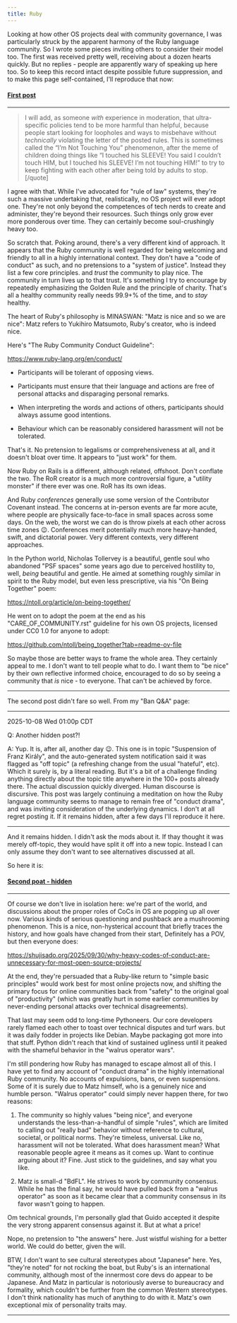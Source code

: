 ```yaml
---
title: Ruby
---
```


Looking  at how other OS projects deal with community governance, I
was particularly struck by the apparent harmony of the Ruby language
community. So I wrote some pieces inviting others to consider their
model too. The first was received pretty well, receiving about a
dozen hearts quickly. But no replies - people are apparently
wary of speaking up here too. So to keep this record intact
despite possible future  suppression, and to make this page self-contained,
I'll reproduce that now:

#### [First post](https://discuss.python.org/t/suspension-of-franz-kiraly/103776/104)

---

> I will add, as someone *with* experience in moderation, that ultra-specific policies tend to be more harmful than helpful, because people start looking for loopholes and ways to misbehave without *technically* violating the letter of the posted rules. This is sometimes called the “I’m Not Touching You” phenomenon, after the meme of children doing things like “I touched his SLEEVE! You said I couldn’t touch HIM, but I touched his SLEEVE! I’m not touching HIM!” to try to keep fighting with each other after being told by adults to stop.
[/quote]

I agree with that. While I've advocated for "rule of law" systems, they're such a massive undertaking that, realistically, no OS project will ever adopt one. They're not only beyond the competences of tech nerds to create and administer, they're beyond their resources. Such things only grow ever more ponderous over time. They can certainly become soul-crushingly heavy too.

So scratch that. Poking around, there's a very different kind of approach. It appears that the Ruby community is well regarded for being welcoming and friendly to all in a highly international context. They don't have a "code of conduct" as such, and no pretensions to a "system of justice". Instead they list a few core principles. and _trust_ the community to play nice. The community in turn lives up to that trust. It's something I try to encourage by repeatedly emphasizing the Golden Rule and the principle of charity. That's all a healthy community really needs 99.9+% of the time, and to _stay_ healthy.

The heart of Ruby's philosophy is MINASWAN: "Matz is nice and so we are nice": Matz refers to  Yukihiro Matsumoto, Ruby's creator, who is indeed nice.

Here's "The Ruby Community Conduct Guideline":

https://www.ruby-lang.org/en/conduct/

- Participants will be tolerant of opposing views.

- Participants must ensure that their language and actions are free of personal attacks and disparaging personal remarks.

- When interpreting the words and actions of others, participants should always assume good intentions.

- Behaviour which can be reasonably considered harassment will not be tolerated.

That's it. No pretension to legalisms or comprehensiveness at all, and it doesn't bloat over time. It appears to "just work" for them.

Now Ruby on Rails is a different, although related, offshoot. Don't conflate the two. The RoR creator is a much more controversial figure, a "utility monster" if there ever was one. RoR has its own ideas.

And Ruby _conferences_ generally use some version of the Contributor Covenant instead. The concerns at in-person events are far more acute, where people are physically face-to-face in small spaces across some days. On the web, the worst we can do is throw pixels at each other across time zones :wink:. Conferences merit potentially much more heavy-handed, swift, and dictatorial power. Very different contexts, very different approaches.

In the Python world, Nicholas Tollervey is a beautiful, gentle soul who abandoned "PSF spaces" some years ago due to perceived hostility to, well, _being_ beautiful and gentle. He aimed at something roughly similar in spirit to the Ruby model, but even less prescriptive, via his "On Being Together" poem:

https://ntoll.org/article/on-being-together/

He went on to adopt the poem at the end as his "CARE_OF_COMMUNITY.rst" guideline for his own OS projects, licensed under CC0 1.0 for anyone to adopt:

https://github.com/ntoll/being_together?tab=readme-ov-file

So maybe those are better ways to frame the whole area. They certainly appeal to me. I don't want to tell people what to do. I want them to "be nice" by their own reflective informed choice, encouraged to do so by seeing a community that _is_ nice - to everyone. That can't be achieved by force.

---

The second post didn't fare so well. From my "Ban Q&A" page:

---

2025-10-08 Wed 01:00p CDT

Q: Another hidden post?!

A: Yup. It is, after all, another day 😉. This one is in topic "Suspension of Franz Király", and the auto-generated system notification said it was flagged as "off topic" (a refreshing change from the usual "hateful", etc). Which it surely is, by a literal reading. But it's a bit of a challenge finding anything directly about the topic title anywhere in the 100+ posts already there. The actual discussion quickly diverged. Human discourse is discursive. This post was largely continuing a meditation on how the Ruby language community seems to manage to remain free of "conduct drama", and was inviting consideration of the underlying dynamics. I don't at all regret posting it. If it remains hidden, after a few days I'll reproduce it here.

---

And it remains hidden. I didn't ask the mods about it. If thay thought it was merely off-topic, they would have split it off into a new topic. Instead I can only assume they don't want to see alternatives discussed at all.

So here it is:

#### [Second poat - hidden](https://discuss.python.org/t/suspension-of-franz-kiraly/103776/105)

---

Of course we don't live in isolation here: we're part of the world, and discussions about the proper roles of CoCs in OS are popping up all over now. Various kinds of serious questioning and pushback are a mushrooming phenomenon. This is a nice, non-hysterical account that briefly traces the history, and how goals have changed from their start, Definitely has a POV, but then everyone does:

https://shujisado.org/2025/09/30/why-heavy-codes-of-conduct-are-unnecessary-for-most-open-source-projects/

At the end, they're persuaded that a Ruby-like return to "simple basic principles" would work best for most online projects now, and shifting the primary focus for online communities back from "safety" to the original goal of "productivity" (which was greatly hurt in some earlier communities by never-ending personal attacks over technical disagreements).

That last may seem odd to long-time Pythoneers. Our core developers rarely flamed each other to toast over technical disputes and turf wars. but it was daily fodder in projects like Debian. Maybe packaging got more into that stuff. Python didn't reach that kind of sustained ugliness until it peaked with the shameful behavior in the "walrus operator wars".

I'm still pondering how Ruby has managed to escape almost all of this. I have yet to find any account of "conduct drama" in the highly international Ruby community. No accounts of expulsions, bans, or even suspensions. Some of it is surely due to Matz himself, who is a genuinely nice and humble person. "Walrus operator" could simply never happen there, for two reasons:

1. The community so highly values "being nice", and everyone understands the less-than-a-handful of simple "rules", which are limited to calling out "really bad" behavior without reference to cultural, societal, or political norms. They're timeless, universal. Like no, harassment will not be tolerated. What does harassment mean? What reasonable people agree it means as it comes up. Want to continue arguing about it? Fine. Just stick to the guidelines, and say what you like.

2. Matz is small-d "BdFL". He strives to work by community consensus. While he has the final say, he would have pulled back from a "walrus operator" as soon as it became clear that a community consensus in its favor wasn't going to happen.

Om technical grounds, I'm personally glad that Guido accepted it despite the very strong apparent consensus against it. But at what a price!

Nope, no pretension to "the answers" here. Just wistful wishing for a better world. We could do better, given the will.

BTW, I don't want to see cultural stereotypes about "Japanese" here. Yes, "they're noted" for not rocking the boat, but Ruby's is an international community, although most of the innermost core devs do appear to be Japanese. And Matz in particular is notoriously averse to bureaucracy and formality, which couldn't be further from the common Western stereotypes. I don't think nationality has much of anything to do with it. Matz's own exceptional mix of personality traits may.

---

